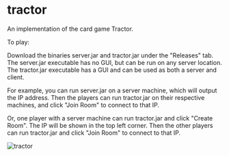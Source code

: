 tractor
=======

An implementation of the card game Tractor.

To play:

Download the binaries server.jar and tractor.jar under the "Releases" tab.
The server.jar executable has no GUI, but can be run on any server location.
The tractor.jar executable has a GUI and can be used as both a server and
client.

For example, you can run server.jar on a server machine, which will output the
IP address. Then the players can run tractor.jar on their respective machines,
and click "Join Room" to connect to that IP.

Or, one player with a server machine can run tractor.jar and click "Create
Room". The IP will be shown in the top left corner. Then the other players
can run tractor.jar and click "Join Room" to connect to that IP.

![tractor](https://f.cloud.github.com/assets/1329067/1830119/2a9d350a-7323-11e3-872b-b31c3c35b7dd.png)
